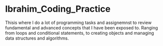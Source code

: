 # Ibrahim_Coding_Practice
Thisis where I do a lot of programming tasks and assignemnst to review fundamental and advanced concepts that I have been exposed to. Ranging from loops and conditional statements, to creating objects and managing data structures and algorithms.

